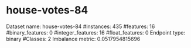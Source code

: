 # house-votes-84
Dataset name: house-votes-84
#instances: 435
#features: 16
  #binary_features: 0
  #integer_features: 16
  #float_features: 0
Endpoint type: binary
#Classes: 2
Imbalance metric: 0.0517954815696
